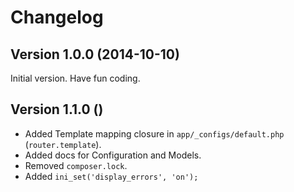 Changelog
============

Version 1.0.0 (2014-10-10)
-------------

Initial version. Have fun coding.


Version 1.1.0 ()
-------------

* Added Template mapping closure in `app/_configs/default.php` (`router.template`).
* Added docs for Configuration and Models.
* Removed `composer.lock`.
* Added `ini_set('display_errors', 'on');` 
